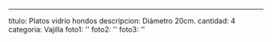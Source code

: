 ---
titulo: Platos vidrio hondos
descripcion: Diámetro 20cm.
cantidad: 4
categoria: Vajilla
foto1: ''
foto2: ''
foto3: ''
